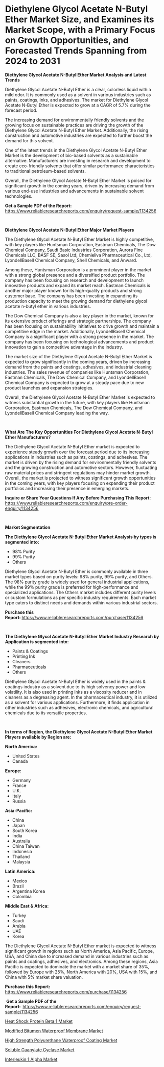 <p><h1>Diethylene Glycol Acetate N-Butyl Ether Market Size, and Examines its Market Scope, with a Primary Focus on Growth Opportunities, and Forecasted Trends Spanning from 2024 to 2031</h1></p><p><strong>Diethylene Glycol Acetate N-Butyl Ether Market Analysis and Latest Trends</strong></p>
<p><p>Diethylene Glycol Acetate N-Butyl Ether is a clear, colorless liquid with a mild odor. It is commonly used as a solvent in various industries such as paints, coatings, inks, and adhesives. The market for Diethylene Glycol Acetate N-Butyl Ether is expected to grow at a CAGR of 5.7% during the forecast period. </p><p>The increasing demand for environmentally friendly solvents and the growing focus on sustainable practices are driving the growth of the Diethylene Glycol Acetate N-Butyl Ether Market. Additionally, the rising construction and automotive industries are expected to further boost the demand for this solvent.</p><p>One of the latest trends in the Diethylene Glycol Acetate N-Butyl Ether Market is the development of bio-based solvents as a sustainable alternative. Manufacturers are investing in research and development to create eco-friendly solvents that offer similar performance characteristics to traditional petroleum-based solvents.</p><p>Overall, the Diethylene Glycol Acetate N-Butyl Ether Market is poised for significant growth in the coming years, driven by increasing demand from various end-use industries and advancements in sustainable solvent technologies.</p></p>
<p><strong>Get a Sample PDF of the Report:&nbsp;</strong> <a href="https://www.reliableresearchreports.com/enquiry/request-sample/1134256">https://www.reliableresearchreports.com/enquiry/request-sample/1134256</a></p>
<p>&nbsp;</p>
<p><strong>Diethylene Glycol Acetate N-Butyl Ether Major Market Players</strong></p>
<p><p>The Diethylene Glycol Acetate N-Butyl Ether Market is highly competitive, with key players like Huntsman Corporation, Eastman Chemicals, The Dow Chemical Company, Saudi Basic Industries Corporation, Aurora Fine Chemicals LLC, BASF SE, Sasol Ltd, Chemieliva Pharmaceutical Co., Ltd, LyondellBasell Chemical Company, Shell Chemicals, and Anward. </p><p>Among these, Huntsman Corporation is a prominent player in the market with a strong global presence and a diversified product portfolio. The company has been focusing on research and development to launch innovative products and expand its market reach. Eastman Chemicals is another major player known for its high-quality products and strong customer base. The company has been investing in expanding its production capacity to meet the growing demand for diethylene glycol acetate n-butyl ether in various industries. </p><p>The Dow Chemical Company is also a key player in the market, known for its extensive product offerings and strategic partnerships. The company has been focusing on sustainability initiatives to drive growth and maintain a competitive edge in the market. Additionally, LyondellBasell Chemical Company is a significant player with a strong presence in the market. The company has been focusing on technological advancements and product innovation to gain a competitive advantage in the industry. </p><p>The market size of the Diethylene Glycol Acetate N-Butyl Ether Market is expected to grow significantly in the coming years, driven by increasing demand from the paints and coatings, adhesives, and industrial cleaning industries. The sales revenue of companies like Huntsman Corporation, Eastman Chemicals, The Dow Chemical Company, and LyondellBasell Chemical Company is expected to grow at a steady pace due to new product launches and expansion strategies.</p><p>Overall, the Diethylene Glycol Acetate N-Butyl Ether Market is expected to witness substantial growth in the future, with key players like Huntsman Corporation, Eastman Chemicals, The Dow Chemical Company, and LyondellBasell Chemical Company leading the way.</p></p>
<p>&nbsp;</p>
<p><strong>What Are The Key Opportunities For Diethylene Glycol Acetate N-Butyl Ether Manufacturers?</strong></p>
<p><p>The Diethylene Glycol Acetate N-Butyl Ether market is expected to experience steady growth over the forecast period due to its increasing applications in industries such as paints, coatings, and adhesives. The market is driven by the rising demand for environmentally friendly solvents and the growing construction and automotive sectors. However, fluctuating raw material prices and stringent regulations may hinder market growth. Overall, the market is projected to witness significant growth opportunities in the coming years, with key players focusing on expanding their product portfolios and increasing their presence in emerging markets.</p></p>
<p><strong>Inquire or Share Your Questions If Any Before Purchasing This Report:</strong> <a href="https://www.reliableresearchreports.com/enquiry/pre-order-enquiry/1134256">https://www.reliableresearchreports.com/enquiry/pre-order-enquiry/1134256</a></p>
<p>&nbsp;</p>
<p><strong>Market Segmentation</strong></p>
<p><strong>The Diethylene Glycol Acetate N-Butyl Ether Market Analysis by types is segmented into:</strong></p>
<p><ul><li>98% Purity</li><li>99% Purity</li><li>Others</li></ul></p>
<p><p>Diethylene Glycol Acetate N-Butyl Ether is commonly available in three market types based on purity levels: 98% purity, 99% purity, and Others. The 98% purity grade is widely used for general industrial applications, while the 99% purity grade is preferred for high-performance and specialized applications. The Others market includes different purity levels or custom formulations as per specific industry requirements. Each market type caters to distinct needs and demands within various industrial sectors.</p></p>
<p><strong>Purchase this Report:&nbsp;</strong><a href="https://www.reliableresearchreports.com/purchase/1134256">https://www.reliableresearchreports.com/purchase/1134256</a></p>
<p>&nbsp;</p>
<p><strong>The Diethylene Glycol Acetate N-Butyl Ether Market Industry Research by Application is segmented into:</strong></p>
<p><ul><li>Paints & Coatings</li><li>Printing Ink</li><li>Cleaners</li><li>Pharmaceuticals</li><li>Others</li></ul></p>
<p><p>Diethylene Glycol Acetate N-Butyl Ether is widely used in the paints & coatings industry as a solvent due to its high solvency power and low volatility. It is also used in printing inks as a viscosity reducer and in cleaners as a degreasing agent. In the pharmaceutical industry, it is utilized as a solvent for various applications. Furthermore, it finds application in other industries such as adhesives, electronic chemicals, and agricultural chemicals due to its versatile properties.</p></p>
<p>&nbsp;</p>
<p><strong>In terms of Region, the Diethylene Glycol Acetate N-Butyl Ether Market Players available by Region are:</strong></p>
<p>
    <p> <strong> North America: </strong>
        <ul>
            <li>United States</li>
            <li>Canada</li>
        </ul>
        </p> 
    <p> <strong> Europe: </strong>
        <ul>
            <li>Germany</li>
            <li>France</li>
            <li>U.K.</li>
            <li>Italy</li>
            <li>Russia</li>
        </ul>
        </p> 
    <p> <strong> Asia-Pacific: </strong>
        <ul>
            <li>China</li>
            <li>Japan</li>
            <li>South Korea</li>
            <li>India</li>
            <li>Australia</li>
            <li>China Taiwan</li>
            <li>Indonesia</li>
            <li>Thailand</li>
            <li>Malaysia</li>
        </ul>
        </p> 
    <p> <strong> Latin America: </strong>
        <ul>
            <li>Mexico</li>
            <li>Brazil</li>
            <li>Argentina Korea</li>
            <li>Colombia</li>
        </ul>
        </p> 
    <p> <strong> Middle East & Africa: </strong>
        <ul>
            <li>Turkey</li>
            <li>Saudi</li>
            <li>Arabia</li>
            <li>UAE</li>
            <li>Korea</li>
        </ul>
    </p>
    </p>
<p><p>The Diethylene Glycol Acetate N-Butyl Ether market is expected to witness significant growth in regions such as North America, Asia Pacific, Europe, USA, and China due to increased demand in various industries such as paints and coatings, adhesives, and electronics. Among these regions, Asia Pacific is expected to dominate the market with a market share of 35%, followed by Europe with 25%, North America with 20%, USA with 15%, and China with 5% market share valuation.</p></p>
<p><strong>Purchase this Report: </strong><a href="https://www.reliableresearchreports.com/purchase/1134256">https://www.reliableresearchreports.com/purchase/1134256</a></p>
<p>&nbsp;<strong>Get a Sample PDF of the Report:&nbsp;&nbsp;</strong><a href="https://www.reliableresearchreports.com/enquiry/request-sample/1134256">https://www.reliableresearchreports.com/enquiry/request-sample/1134256</a></p>
<p><strong></strong></p>
<p><p><a href="https://medium.com/@judyolson40/heat-shock-protein-beta-1-market-exploring-market-share-market-trends-and-future-growth-1008042b5c06">Heat Shock Protein Beta 1 Market</a></p><p><a href="https://issuu.com/reportprime-2/docs/modified-bitumen-waterproof-membrane-market-size-2">Modified Bitumen Waterproof Membrane Market</a></p><p><a href="https://issuu.com/reportprime-2/docs/high-strength-polyurethane-waterproof-coating-mark">High Strength Polyurethane Waterproof Coating Market</a></p><p><a href="https://medium.com/@juliemoreno2007/soluble-guanylate-cyclase-nbsp-market-focuses-on-market-share-size-and-projected-forecast-till-c1f6f6671617">Soluble Guanylate Cyclase Market</a></p><p><a href="https://medium.com/@judyolson40/interleukin-1-alpha-nbsp-market-focuses-on-market-share-size-and-projected-forecast-till-2031-68651408840b">Interleukin 1 Alpha Market</a></p></p>
